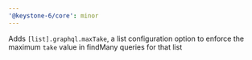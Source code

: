 ```yaml
---
'@keystone-6/core': minor
---
```


Adds `[list].graphql.maxTake`, a list configuration option to enforce the maximum `take` value in findMany queries for that list
